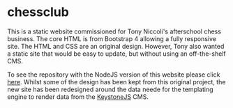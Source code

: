# chessclub

This is a static website commissioned for Tony Niccoli's afterschool chess business.
The core HTML is from Bootstrap 4 allowing a fully responsive site. The HTML and CSS are an original design. However, Tony also wanted a static site that would be easy to update, but without using an off-the-shelf CMS. 

To see the repository with the NodeJS version of this website please click <a href="https://github.com/cswarbreck/chess-with-tony">here</a>. Whilst some of the design has been kept from this original project, the new site has been redesigned around the data neede for the templating engine to render data from the <a href="www.keystonejs.com">KeystoneJS</a> CMS. 
